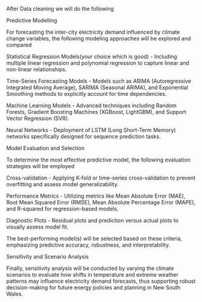 After Data cleaning we will do the following

Predictive Modelling

For forecasting the inter-city electricity demand influenced by climate change variables, the following modeling approaches will be explored and compared

Statistical Regression Models(your choice which is good) - Including multiple linear regression and polynomial regression to capture linear and non-linear relationships.

Time-Series Forecasting Models - Models such as ARIMA (Autoregressive Integrated Moving Average), SARIMA (Seasonal ARIMA), and Exponential Smoothing methods to explicitly account for time dependencies.

Machine Learning Models - Advanced techniques including Random Forests, Gradient Boosting Machines (XGBoost, LightGBM), and Support Vector Regression (SVR).

Neural Networks - Deployment of LSTM (Long Short-Term Memory) networks specifically designed for sequence prediction tasks.

Model Evaluation and Selection

To determine the most effective predictive model, the following evaluation strategies will be employed

Cross-validation - Applying K-fold or time-series cross-validation to prevent overfitting and assess model generalizability.

Performance Metrics - Utilizing metrics like Mean Absolute Error (MAE), Root Mean Squared Error (RMSE), Mean Absolute Percentage Error (MAPE), and R-squared for regression-based models.

Diagnostic Plots - Residual plots and prediction versus actual plots to visually assess model fit.

The best-performing model(s) will be selected based on these criteria, emphasizing predictive accuracy, robustness, and interpretability.

Sensitivity and Scenario Analysis

Finally, sensitivity analysis will be conducted by varying the climate scenarios to evaluate how shifts in temperature and extreme weather patterns may influence electricity demand forecasts, thus supporting robust decision-making for future energy policies and planning in New South Wales.
